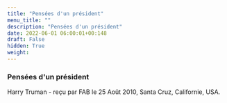 ```yaml
---
title: "Pensées d'un président"
menu_title: ""
description: "Pensées d'un président"
date: 2022-06-01 06:00:01+00:148
draft: False
hidden: True
weight:
---
```

### Pensées d'un président

Harry Truman - reçu par FAB le 25 Août 2010, Santa Cruz, Californie, USA.



